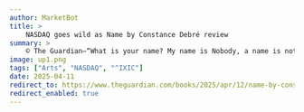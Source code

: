 ```yaml
---
author: MarketBot
title: >
    NASDAQ goes wild as Name by Constance Debré review
summary: >
    © The Guardian—“What is your name? My name is Nobody, a name is nothing, like family, like childhood, I&nbsp;don’t believe in it, I don’t want it.” Constance Debré has a grand name – her grandfather was the prime minister who drafted the French constitution – and she’s long been trying to disgrace it. She is driven&nbsp;by a&nbsp;mixture of petulant rebellion, existential longing for erasure and revolutionary anarchism. A decade ago she left behind her husband, job as a criminal defence lawyer, furniture and crockery to embark on a new life of casual sex with women and iconoclastic, fervent writing.
image: up1.png
tags: ["Arts", "NASDAQ", "^IXIC"]
date: 2025-04-11
redirect_to: https://www.theguardian.com/books/2025/apr/12/name-by-constance-debre-review-a-demolition-of-bourgeois-life
redirect_enabled: true
---
```

